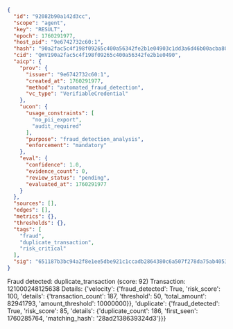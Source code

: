 ```json
{
  "id": "92082b90a142d3cc",
  "scope": "agent",
  "key": "RESULT",
  "epoch": 1760291977,
  "host_pid": "9e6742732c60:1",
  "hash": "90a2fac5c4f198f09265c400a56342fe2b1e04903c1dd3a6d46b00acba801ed3",
  "cid": "QmV190a2fac5c4f198f09265c400a56342fe2b1e0490",
  "aicp": {
    "prov": {
      "issuer": "9e6742732c60:1",
      "created_at": 1760291977,
      "method": "automated_fraud_detection",
      "vc_type": "VerifiableCredential"
    },
    "ucon": {
      "usage_constraints": [
        "no_pii_export",
        "audit_required"
      ],
      "purpose": "fraud_detection_analysis",
      "enforcement": "mandatory"
    },
    "eval": {
      "confidence": 1.0,
      "evidence_count": 0,
      "review_status": "pending",
      "evaluated_at": 1760291977
    }
  },
  "sources": [],
  "edges": [],
  "metrics": {},
  "thresholds": {},
  "tags": [
    "fraud",
    "duplicate_transaction",
    "risk_critical"
  ],
  "sig": "651187b3bc94a2f8e1ee5dbe921c1ccadb2864380c6a507f278da75ab4053476"
}
```

Fraud detected: duplicate_transaction (score: 92)
Transaction: 121000248125638
Details: {'velocity': {'fraud_detected': True, 'risk_score': 100, 'details': {'transaction_count': 187, 'threshold': 50, 'total_amount': 82941793, 'amount_threshold': 10000000}}, 'duplicate': {'fraud_detected': True, 'risk_score': 85, 'details': {'duplicate_count': 186, 'first_seen': 1760285764, 'matching_hash': '28ad2138639324d3'}}}